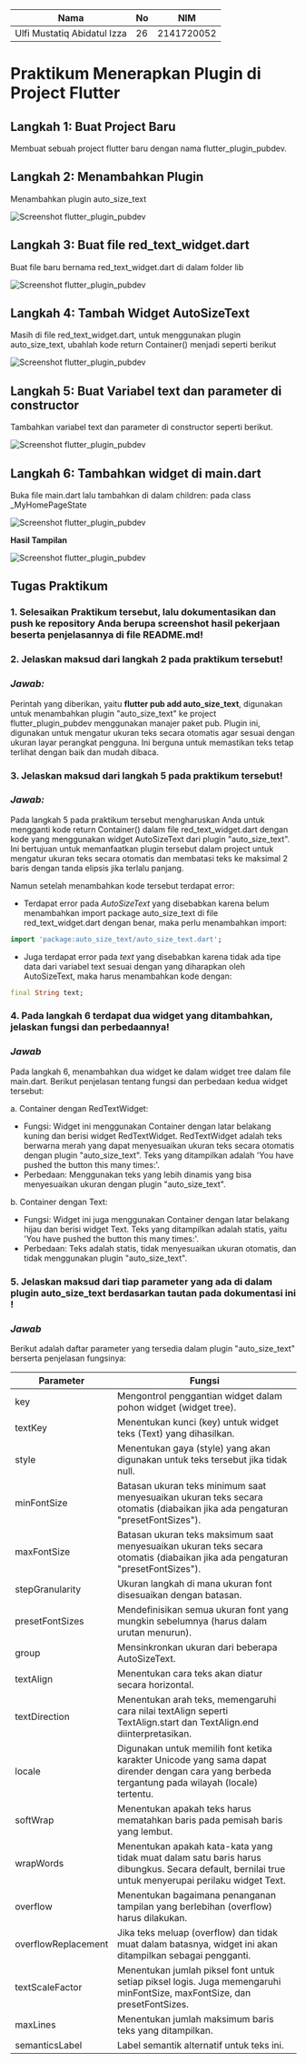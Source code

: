 | Nama                                | No | NIM        |
| ----------------------------------- | -- | ---------- |
| Ulfi Mustatiq Abidatul Izza         | 26 | 2141720052 |

# **Praktikum Menerapkan Plugin di Project Flutter**

## Langkah 1: Buat Project Baru

Membuat sebuah project flutter baru dengan nama flutter_plugin_pubdev.

## Langkah 2: Menambahkan Plugin

Menambahkan plugin auto_size_text

![Screenshot flutter_plugin_pubdev](assets/2.png)

## Langkah 3: Buat file red_text_widget.dart

Buat file baru bernama red_text_widget.dart di dalam folder lib

![Screenshot flutter_plugin_pubdev](assets/3.png)

## Langkah 4: Tambah Widget AutoSizeText

Masih di file red_text_widget.dart, untuk menggunakan plugin auto_size_text, ubahlah kode return Container() menjadi seperti berikut

![Screenshot flutter_plugin_pubdev](assets/4.png)

## Langkah 5: Buat Variabel text dan parameter di constructor

Tambahkan variabel text dan parameter di constructor seperti berikut.

![Screenshot flutter_plugin_pubdev](assets/5.png)

## Langkah 6: Tambahkan widget di main.dart

Buka file main.dart lalu tambahkan di dalam children: pada class _MyHomePageState

![Screenshot flutter_plugin_pubdev](assets/6.png)

**Hasil Tampilan**

![Screenshot flutter_plugin_pubdev](assets/hasil.png)

## **Tugas Praktikum**

### 1. Selesaikan Praktikum tersebut, lalu dokumentasikan dan push ke repository Anda berupa screenshot hasil pekerjaan beserta penjelasannya di file README.md!
### 2. Jelaskan maksud dari langkah 2 pada praktikum tersebut!

### ***Jawab:***

Perintah yang diberikan, yaitu **flutter pub add auto_size_text**, digunakan untuk menambahkan plugin "auto_size_text" ke project flutter_plugin_pubdev menggunakan manajer paket pub. Plugin ini, digunakan untuk mengatur ukuran teks secara otomatis agar sesuai dengan ukuran layar perangkat pengguna. Ini berguna untuk memastikan teks tetap terlihat dengan baik dan mudah dibaca.

### 3. Jelaskan maksud dari langkah 5 pada praktikum tersebut!

### ***Jawab:***

Pada langkah 5 pada praktikum tersebut mengharuskan Anda untuk mengganti kode return Container() dalam file red_text_widget.dart dengan kode yang menggunakan widget AutoSizeText dari plugin "auto_size_text". Ini bertujuan untuk memanfaatkan plugin tersebut dalam project untuk mengatur ukuran teks secara otomatis dan membatasi teks ke maksimal 2 baris dengan tanda elipsis jika terlalu panjang.

Namun setelah menambahkan kode tersebut terdapat error:
- Terdapat error pada *AutoSizeText* yang disebabkan karena belum menambahkan import package auto_size_text di file red_text_widget.dart dengan benar, maka perlu menambahkan import:
```dart
import 'package:auto_size_text/auto_size_text.dart';
```

- Juga terdapat error pada *text* yang disebabkan karena tidak ada tipe data dari variabel text sesuai dengan yang diharapkan oleh AutoSizeText, maka harus menambahkan kode dengan:
```dart
final String text;
```

### 4. Pada langkah 6 terdapat dua widget yang ditambahkan, jelaskan fungsi dan perbedaannya!

### ***Jawab***

Pada langkah 6, menambahkan dua widget ke dalam widget tree dalam file main.dart. Berikut penjelasan tentang fungsi dan perbedaan kedua widget tersebut:

a. Container dengan RedTextWidget:

- Fungsi: Widget ini menggunakan Container dengan latar belakang kuning dan berisi widget RedTextWidget. RedTextWidget adalah teks berwarna merah yang dapat menyesuaikan ukuran teks secara otomatis dengan plugin "auto_size_text". Teks yang ditampilkan adalah 'You have pushed the button this many times:'.
- Perbedaan: Menggunakan teks yang lebih dinamis yang bisa menyesuaikan ukuran dengan plugin "auto_size_text".

b. Container dengan Text:

- Fungsi: Widget ini juga menggunakan Container dengan latar belakang hijau dan berisi widget Text. Teks yang ditampilkan adalah statis, yaitu 'You have pushed the button this many times:'.
- Perbedaan: Teks adalah statis, tidak menyesuaikan ukuran otomatis, dan tidak menggunakan plugin "auto_size_text".

### 5. Jelaskan maksud dari tiap parameter yang ada di dalam plugin auto_size_text berdasarkan tautan pada dokumentasi ini !

### ***Jawab***

Berikut adalah daftar parameter yang tersedia dalam plugin "auto_size_text" berserta penjelasan fungsinya:

| Parameter            | Fungsi                                                           |
|----------------------|------------------------------------------------------------------|
| key                  | Mengontrol penggantian widget dalam pohon widget (widget tree).  |
| textKey              | Menentukan kunci (key) untuk widget teks (Text) yang dihasilkan. |
| style                | Menentukan gaya (style) yang akan digunakan untuk teks tersebut jika tidak null. |
| minFontSize          | Batasan ukuran teks minimum saat menyesuaikan ukuran teks secara otomatis (diabaikan jika ada pengaturan "presetFontSizes"). |
| maxFontSize          | Batasan ukuran teks maksimum saat menyesuaikan ukuran teks secara otomatis (diabaikan jika ada pengaturan "presetFontSizes"). |
| stepGranularity      | Ukuran langkah di mana ukuran font disesuaikan dengan batasan. |
| presetFontSizes      | Mendefinisikan semua ukuran font yang mungkin sebelumnya (harus dalam urutan menurun). |
| group                | Mensinkronkan ukuran dari beberapa AutoSizeText.               |
| textAlign            | Menentukan cara teks akan diatur secara horizontal.            |
| textDirection        | Menentukan arah teks, memengaruhi cara nilai textAlign seperti TextAlign.start dan TextAlign.end diinterpretasikan. |
| locale               | Digunakan untuk memilih font ketika karakter Unicode yang sama dapat dirender dengan cara yang berbeda tergantung pada wilayah (locale) tertentu. |
| softWrap             | Menentukan apakah teks harus mematahkan baris pada pemisah baris yang lembut. |
| wrapWords            | Menentukan apakah kata-kata yang tidak muat dalam satu baris harus dibungkus. Secara default, bernilai true untuk menyerupai perilaku widget Text. |
| overflow             | Menentukan bagaimana penanganan tampilan yang berlebihan (overflow) harus dilakukan. |
| overflowReplacement  | Jika teks meluap (overflow) dan tidak muat dalam batasnya, widget ini akan ditampilkan sebagai pengganti. |
| textScaleFactor      | Menentukan jumlah piksel font untuk setiap piksel logis. Juga memengaruhi minFontSize, maxFontSize, dan presetFontSizes. |
| maxLines             | Menentukan jumlah maksimum baris teks yang ditampilkan. |
| semanticsLabel       | Label semantik alternatif untuk teks ini.                       |